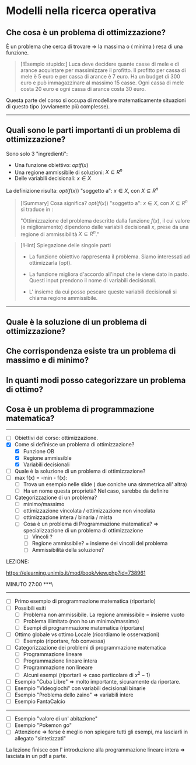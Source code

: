 # Modelli nella ricerca operativa

## Che cosa è un problema di ottimizzazione?

È un problema che cerca di trovare => la massima o ( minima ) resa di una funzione.

> [!Esempio stupido:]
> Luca deve decidere quante casse di mele e di arance acquistare per massimizzare il profitto. Il profitto per cassa di mele è 5 euro e per cassa di arance è 7 euro. Ha un budget di 300 euro e può immagazzinare al massimo 15 casse. Ogni cassa di mele costa 20 euro e ogni cassa di arance costa 30 euro.

Questa parte del corso si occupa di modellare matematicamente situazioni di questo tipo (ovviamente più complesse).

***

## Quali sono le parti importanti di un problema di ottimizzazione? 

Sono solo 3 "ingredienti":

- Una funzione obiettivo: $opt f(x)$ 
- Una regione ammissibile di soluzioni: $X \subseteq R^n$
- Delle variabili decisionali:  $x \in X$

La definizione risulta: $opt(f(x))$ $\text{"soggetto a": } x \in X$, con $X \subseteq R^n$

> [!Summary] Cosa significa?
> $opt(f(x))$ $\text{"soggetto a": } x \in X$, con $X \subseteq R^n$ si traduce in :
> 
> "Ottimizzazione del problema descritto dalla funzione $f(x)$, il cui valore (e miglioramento) dipendono dalle variabili decisionali $x$, prese da una regione di ammissibilità $X \subseteq R^n$."

> [!Hint] Spiegazione delle singole parti
> - La funzione obiettivo rappresenta il problema. Siamo interessati ad ottimizzarla (opt).
>   
> - La funzione migliora d'accordo all'input che le viene dato in pasto. Questi input prendono il nome di variabili decisionali. 
> 
> - L' insieme da cui posso pescare queste variabili decisionali si chiama regione ammissibile.

***

## Quale è la soluzione di un problema di ottimizzazione?

## Che corrispondenza esiste tra un problema di massimo e di minimo?

## In quanti modi posso categorizzare un problema di ottimo?

## Cosa è un problema di programmazione matematica?

***
- [ ] Obiettivi del corso: ottimizzazione. 
- [x] Come si definisce un problema di ottimizzazione?
	- [x] Funzione OB
	- [x] Regione ammissible
	- [x] Variabili decisionali
- [ ] Quale è la soluzione di un problema di ottimizzazione? 
- [ ] max f(x) = -min - f(x):
	- [ ] Trova un esempio nelle slide ( due coniche una simmetrica all' altra)
	- [ ] Ha un nome questa proprietà? Nel caso, sarebbe da definire
- [ ] Categorizzazione di un problema? 
	- [ ] minimo/massimo
	- [ ] ottimizzazione vincolata / ottimizzazione non vincolata
	- [ ] ottimizzazione intera / binaria / mista 
	- [ ] Cosa è un problema di Programmazione matematica?  => specializzazione di un problema di ottimizzazione
		- [ ] Vincoli ?
		- [ ] Regione ammissibile? = insieme dei vincoli del problema
		- [ ] Ammissibilità della soluzione? 

LEZIONE: 

https://elearning.unimib.it/mod/book/view.php?id=738961

MINUTO 27:00
***\
*** 

- [ ] Primo esempio di programmazione matematica (riportarlo)
- [ ] Possibili esiti
	- [ ] Problema non ammissibile. La regione ammissibile = insieme vuoto
	- [ ] Problema illimitato (non ho un minimo/massimo)
	- [ ] Esempi di programmazione matematica (riportare)
- [ ] Ottimo globale vs ottimo Locale (ricordiamo le osservazioni)
	- [ ] Esempio (riportare, fob convessa)
- [ ] Categorizzazione dei problemi di programmazione matematica
	- [ ] Programmazione lineare 
	- [ ] Programmazione lineare intera
	- [ ] Programmazione non lineare 
	- [ ] Alcuni esempi (riportarli => caso particolare di $x^2 -1$)
- [ ] Esempio "Cuba Libre" => molto importante, sicuramente da riportare.
- [ ] Esempio "Videogiochi" con variabili decisionali binarie
- [ ] Esempio "Problema dello zaino" => variabili intere 
- [ ] Esempio FantaCalcio

***

- [ ] Esempio "valore di un' abitazione"
- [ ] Esempio "Pokemon go"
- [ ] Attenzione => forse è meglio non spiegare tutti gli esempi, ma lasciarli in allegato "sintetizzati"

La lezione finisce con l' introduzione alla programmazione lineare intera => lasciata in un pdf a parte.
